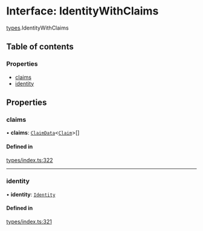 # Interface: IdentityWithClaims

[types](../wiki/types).IdentityWithClaims

## Table of contents

### Properties

- [claims](../wiki/types.IdentityWithClaims#claims)
- [identity](../wiki/types.IdentityWithClaims#identity)

## Properties

### claims

• **claims**: [`ClaimData`](../wiki/types.ClaimData)<[`Claim`](../wiki/types#claim)\>[]

#### Defined in

[types/index.ts:322](https://github.com/PolymathNetwork/polymesh-sdk/blob/49113a20/src/types/index.ts#L322)

___

### identity

• **identity**: [`Identity`](../wiki/api.entities.Identity.Identity)

#### Defined in

[types/index.ts:321](https://github.com/PolymathNetwork/polymesh-sdk/blob/49113a20/src/types/index.ts#L321)
